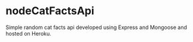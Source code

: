 # nodeCatFactsApi
Simple random cat facts api developed using Express and Mongoose and hosted on Heroku.
